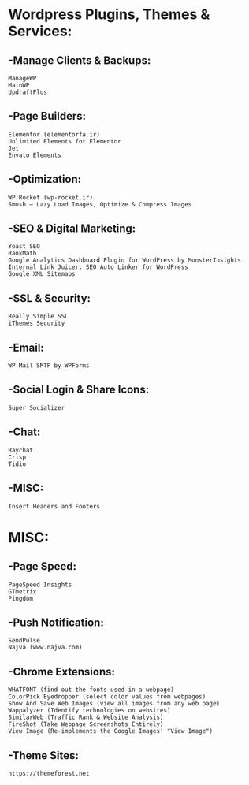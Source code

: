 # Wordpress Plugins, Themes & Services:
## -Manage Clients & Backups:
```
ManageWP
MainWP
UpdraftPlus
```

## -Page Builders:
```
Elementor (elementorfa.ir) 
Unlimited Elements for Elementor
Jet
Envato Elements
```

## -Optimization:
```
WP Rocket (wp-rocket.ir) 
Smush – Lazy Load Images, Optimize & Compress Images
```

## -SEO & Digital Marketing:
```
Yoast SEO
RankMath
Google Analytics Dashboard Plugin for WordPress by MonsterInsights
Internal Link Juicer: SEO Auto Linker for WordPress
Google XML Sitemaps
```

## -SSL & Security:
```
Really Simple SSL
iThemes Security
```

## -Email:
```
WP Mail SMTP by WPForms
```

## -Social Login & Share Icons:
```
Super Socializer
```

## -Chat:
```
Raychat
Crisp
Tidio
```

## -MISC:
```
Insert Headers and Footers
```

# MISC:
## -Page Speed:
```
PageSpeed Insights
GTmetrix
Pingdom
```

## -Push Notification:
```
SendPulse
Najva (www.najva.com) 
```

## -Chrome Extensions:
```
WHATFONT (find out the fonts used in a webpage)
ColorPick Eyedropper (select color values from webpages)
Show And Save Web Images (view all images from any web page)
Wappalyzer (Identify technologies on websites)
SimilarWeb (Traffic Rank & Website Analysis)
FireShot (Take Webpage Screenshots Entirely)
View Image (Re-implements the Google Images' "View Image")
```

## -Theme Sites:
```
https://themeforest.net
```



